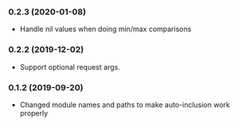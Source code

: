 ### 0.2.3 (2020-01-08)

* Handle nil values when doing min/max comparisons

### 0.2.2 (2019-12-02)

* Support optional request args.

### 0.1.2 (2019-09-20)

* Changed module names and paths to make auto-inclusion work properly
